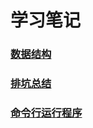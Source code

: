 # 学习笔记 
### [数据结构](http://vfdxvffd.github.io/数据结构)


### [排坑总结](http://vfdxvffd.github.io/排坑总结)


### [命令行运行程序](http://vfdxvffd.github.io/命令行运行程序)
